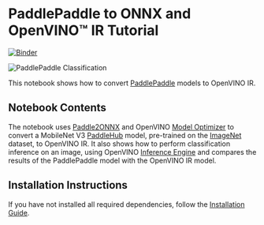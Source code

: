  # PaddlePaddle to ONNX and OpenVINO™ IR Tutorial

 [![Binder](https://mybinder.org/badge_logo.svg)](https://mybinder.org/v2/gh/openvinotoolkit/openvino_notebooks/HEAD?filepath=notebooks%2F103-paddle-onnx-to-openvino%2F103-paddle-onnx-to-openvino-classification.ipynb) 

![PaddlePaddle Classification](https://user-images.githubusercontent.com/77325899/127503530-72c8ce57-ef6f-40a7-808a-d7bdef909d11.png)

This notebook shows how to convert [PaddlePaddle](https://www.paddlepaddle.org.cn) models to OpenVINO IR.

## Notebook Contents

The notebook uses [Paddle2ONNX](https://github.com/PaddlePaddle/paddle2onnx) and OpenVINO [Model Optimizer](https://docs.openvino.ai/latest/openvino_docs_MO_DG_Deep_Learning_Model_Optimizer_DevGuide.html) to convert a MobileNet V3 [PaddleHub](https://github.com/PaddlePaddle/PaddleHub) model, pre-trained on the [ImageNet](https://www.image-net.org) dataset, to OpenVINO IR. It also shows how to perform classification inference on an image, using OpenVINO [Inference Engine](https://docs.openvino.ai/latest/openvino_docs_IE_DG_Deep_Learning_Inference_Engine_DevGuide.html) and compares the results of the PaddlePaddle model with the OpenVINO IR model. 

## Installation Instructions

If you have not installed all required dependencies, follow the [Installation Guide](../../README.md).

